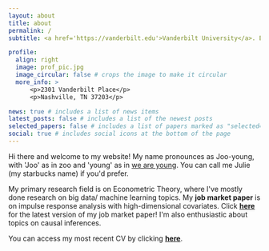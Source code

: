 ```yaml
---
layout: about
title: about
permalink: /
subtitle: <a href='https://vanderbilt.edu'>Vanderbilt University</a>. Econometrician.

profile:
  align: right
  image: prof_pic.jpg
  image_circular: false # crops the image to make it circular
  more_info: >
      <p>2301 Vanderbilt Place</p>
      <p>Nashville, TN 37203</p>

news: true # includes a list of news items
latest_posts: false # includes a list of the newest posts
selected_papers: false # includes a list of papers marked as "selected={true}"
social: true # includes social icons at the bottom of the page
---
```


Hi there and welcome to my website!
My name pronounces as Joo-young, with 'Joo' as in zoo and 'young' as in [we are young](https://youtu.be/Sv6dMFF_yts?feature=shared). You can call me Julie (my starbucks name) if you'd prefer.

My primary research field is on Econometric Theory, where I've mostly done research on big data/ machine learning topics. My **job market paper** is on impulse response analysis with high-dimensional covariates. Click **[here](https://drive.google.com/file/d/1zDoOTL6MqoVcN1KEJhjs2qlXNwv6x_vh/view?usp=drive_link)** for the latest version of my job market paper! I'm also enthusiastic about topics on causal inferences.

You can access my most recent CV by clicking **[here](https://drive.google.com/file/d/1oCFgG8x9EWe-CSvmTBnh9q42bzRuVuPQ/view?usp=drive_link)**.


